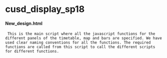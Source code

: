 # cusd_display_sp18

#### New_design.html 
     This is the main script where all the javascript functions for the different panels of the timetable, map and bars are specified. We have used clear naming conventions for all the functions. The required functions are called from this script to call the different scripts for different functions.
     


